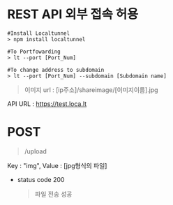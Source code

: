 # REST API 외부 접속 허용
    #Install Localtunnel
    > npm install localtunnel

    #To Portfowarding
    > lt --port [Port_Num]
    
    #To change address to subdomain
    > lt --port [Port_Num] --subdomain [Subdomain name]



> 이미지 url : [ip주소]/shareimage/[이미지이름].jpg

API URL : https://test.loca.lt
# POST
> /upload

Key : "img", Value : [jpg형식의 파일]
+ status code 200
    > 파일 전송 성공